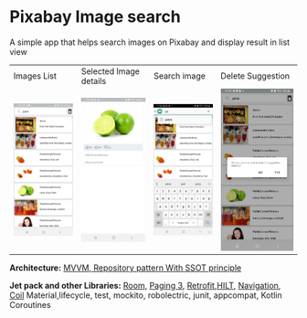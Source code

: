 # Pixabay Image search
A simple app that helps search images on Pixabay and display result in list view

<table>
  <tr>
    <td>Images List</td>
     <td>Selected Image details</td>
     <td>Search image</td>
     <td>Delete Suggestion</td>
  </tr>
  <tr>
    <td><img src="https://github.com/atebsy/PixaBay-Images-Search/blob/main/Screenshot_20220914-170615_PixaBay%20Images.jpg"></td>
     <td><img src="https://github.com/atebsy/PixaBay-Images-Search/blob/main/Screenshot_20220914-170636_PixaBay%20Images.jpg"></td>
    <td><img src="https://github.com/atebsy/PixaBay-Images-Search/blob/main/Screenshot_20220914-170656_PixaBay%20Images.jpg"></td>
    <td><img src="https://github.com/atebsy/PixaBay-Images-Search/blob/main/Screenshot_20220914-173424_PixaBay%20Images.jpg"></td>
  </tr>
 </table>
 
 <b>Architecture:</b> <a href="https://developer.android.com/topic/architecture">MVVM, Repository pattern With SSOT principle</a>
 
 <b>Jet pack and other Libraries:</b> <a href="https://developer.android.com/jetpack/androidx/releases/room">Room</a>, <a href="https://developer.android.com/topic/libraries/architecture/paging/v3-overview">Paging 3</a>, <a href="https://square.github.io/retrofit/">Retrofit</a>,<a href="https://developer.android.com/training/dependency-injection/hilt-android">HILT</a>, <a href="https://developer.android.com/guide/navigation">Navigation</a>, <a href="https://coil-kt.github.io/coil/">Coil</a> Material,lifecycle, test, mockito, robolectric, junit, appcompat, Kotlin Coroutines
